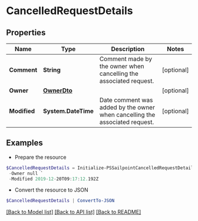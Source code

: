 # CancelledRequestDetails
## Properties

Name | Type | Description | Notes
------------ | ------------- | ------------- | -------------
**Comment** | **String** | Comment made by the owner when cancelling the associated request. | [optional] 
**Owner** | [**OwnerDto**](OwnerDto.md) |  | [optional] 
**Modified** | **System.DateTime** | Date comment was added by the owner when cancelling the associated request. | [optional] 

## Examples

- Prepare the resource
```powershell
$CancelledRequestDetails = Initialize-PSSailpointCancelledRequestDetails  -Comment This request must be cancelled. `
 -Owner null `
 -Modified 2019-12-20T09:17:12.192Z
```

- Convert the resource to JSON
```powershell
$CancelledRequestDetails | ConvertTo-JSON
```

[[Back to Model list]](../README.md#documentation-for-models) [[Back to API list]](../README.md#documentation-for-api-endpoints) [[Back to README]](../README.md)

